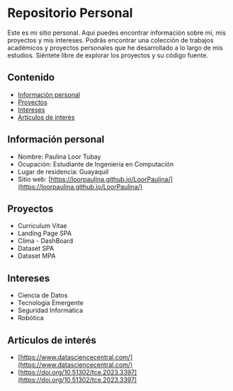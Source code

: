 # Repositorio Personal
Este es mi sitio personal. Aquí puedes encontrar información sobre mí, mis
proyectos y mis intereses. Podrás encontrar una colección de trabajos académicos y proyectos personales que he desarrollado a lo largo de mis estudios. Siéntete libre de explorar los proyectos y su código fuente.
## Contenido
* [Información personal](#información-personal)
* [Proyectos](#proyectos)
* [Intereses](#intereses)
* [Artículos de interés](#artículos-de-interés)
## Información personal
* Nombre: Paulina Loor Tubay
* Ocupación: Estudiante de Ingeniería en Computación
* Lugar de residencia: Guayaquil
* Sitio web: [https://loorpaulina.github.io/LoorPaulina/](https://loorpaulina.github.io/LoorPaulina/)
## Proyectos
* Curriculum Vitae
* Landing Page SPA
* Clima - DashBoard
* Dataset SPA
* Dataset MPA
## Intereses
* Ciencia de Datos
* Tecnología Emergente
* Seguridad Informática
* Robótica
## Artículos de interés
* [https://www.datasciencecentral.com/](https://www.datasciencecentral.com/)
* [https://doi.org/10.51302/tce.2023.3397](https://doi.org/10.51302/tce.2023.3397)
